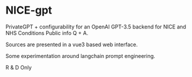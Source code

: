 # NICE-gpt
PrivateGPT + configurability for an OpenAI GPT-3.5 backend for NICE and NHS Conditions Public info Q + A.

Sources are presented in a vue3 based web interface. 

Some experimentation around langchain prompt engineering.

R & D Only
